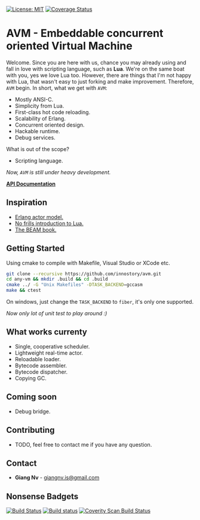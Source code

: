 [![License: MIT](https://img.shields.io/badge/License-MIT-blue.svg)](https://opensource.org/licenses/MIT)
<a href='https://coveralls.io/github/innostory/avm?branch=master'><img src='https://coveralls.io/repos/github/innostory/avm/badge.svg?branch=master' alt='Coverage Status' /></a>

# AVM - Embeddable concurrent oriented Virtual Machine

Welcome. Since you are here with us, chance you may already using and fall in 
love with scripting language, such as **Lua**. We're on the same boat with you, 
yes we love Lua too. However, there are things that I'm not happy with Lua, 
that wasn't easy to just forking and make improvement. Therefore, `AVM` begin. 
In short, what we get with `AVM`:

- Mostly ANSI-C.
- Simplicity from Lua.
- First-class hot code reloading.
- Scalability of Erlang.
- Concurrent oriented design.
- Hackable runtime.
- Debug services.

What is out of the scope?

- Scripting language.

*Now, `AVM` is still under heavy development.*

[**API Documentation**](https://innostory.github.io/avm/)

## Inspiration

- [Erlang actor model.](http://www.brianstorti.com/the-actor-model/)
- [No frills introduction to Lua.](http://luaforge.net/docman/83/98/ANoFrillsIntroToLua51VMInstructions.pdf)
- [The BEAM book.](https://github.com/happi/theBeamBook)

## Getting Started

Using cmake to compile with Makefile, Visual Studio or XCode etc.

```sh
git clone --recursive https://github.com/innostory/avm.git
cd any-vm && mkdir .build && cd .build
cmake ../ -G "Unix Makefiles" -DTASK_BACKEND=gccasm
make && ctest
```

On windows, just change the `TASK_BACKEND` to `fiber`, it's only one supported.

*Now only lot of unit test to play around :)*

## What works currenty

- Single, cooperative scheduler.
- Lightweight real-time actor.
- Reloadable loader.
- Bytecode assembler.
- Bytecode dispatcher.
- Copying GC.

## Coming soon

- Debug bridge.

## Contributing

- TODO, feel free to contact me if you have any question.

## Contact

- **Giang Nv** - giangnv.is@gmail.com

## Nonsense Badgets
[![Build Status](https://travis-ci.org/innostory/avm.svg?branch=master)](https://travis-ci.org/innostory/avm) 
[![Build status](https://ci.appveyor.com/api/projects/status/0t5f79e4x9akyi0e?svg=true)](https://ci.appveyor.com/project/innostory/avm)
<a href="https://scan.coverity.com/projects/innostory-avm">
  <img alt="Coverity Scan Build Status"
       src="https://scan.coverity.com/projects/12663/badge.svg"/>
</a>
